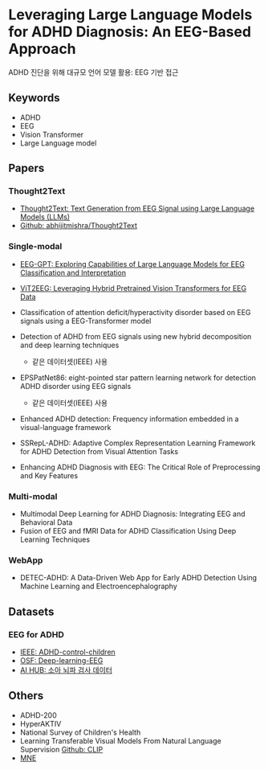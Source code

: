 # Leveraging Large Language Models for ADHD Diagnosis: An EEG-Based Approach

ADHD 진단을 위해 대규모 언어 모델 활용: EEG 기반 접근

## Keywords

- ADHD
- EEG
- Vision Transformer
- Large Language model

## Papers

### Thought2Text

- [Thought2Text: Text Generation from EEG Signal using Large Language Models (LLMs)](https://arxiv.org/abs/2410.07507)
- [Github: abhijitmishra/Thought2Text](https://github.com/abhijitmishra/Thought2Text)

### Single-modal

- [EEG-GPT: Exploring Capabilities of Large Language Models for EEG Classification and Interpretation](https://arxiv.org/abs/2401.18006)
- [ViT2EEG: Leveraging Hybrid Pretrained Vision Transformers for EEG Data](https://arxiv.org/abs/2308.00454)
- Classification of attention deficit/hyperactivity disorder based on EEG signals using a EEG-Transformer model
- Detection of ADHD from EEG signals using new hybrid  decomposition and deep learning techniques
  - 같은 데이터셋(IEEE) 사용
- EPSPatNet86: eight-pointed star pattern learning network for detection ADHD disorder using EEG signals
  - 같은 데이터셋(IEEE) 사용

- Enhanced ADHD detection: Frequency information embedded in a visual-language framework
- SSRepL-ADHD: Adaptive Complex Representation Learning Framework for ADHD Detection from Visual Attention Tasks
- Enhancing ADHD Diagnosis with EEG: The Critical Role of Preprocessing and Key Features

### Multi-modal

- Multimodal Deep Learning for ADHD Diagnosis: Integrating EEG and Behavioral Data
- Fusion of EEG and fMRI Data for ADHD Classification Using Deep Learning Techniques

### WebApp

- DETEC-ADHD: A Data-Driven Web App for Early ADHD Detection Using Machine Learning and Electroencephalography

## Datasets

### EEG for ADHD

- [IEEE: ADHD-control-children](https://ieee-dataport.org/open-access/eeg-data-adhd-control-children)
- [OSF: Deep-learning-EEG](https://osf.io/6594x/)
- [AI HUB: 소아 뇌파 검사 데이터](https://www.aihub.or.kr/aihubdata/data/view.do?currMenu=&topMenu=&aihubDataSe=ty&dataSetSn=71356)

## Others

- ADHD-200
- HyperAKTIV
- National Survey of Children's Health
- Learning Transferable Visual Models From Natural Language Supervision [Github: CLIP](https://github.com/OpenAI/CLIP)
- [MNE](https://mne.tools/stable/auto_tutorials/intro/10_overview.html)
